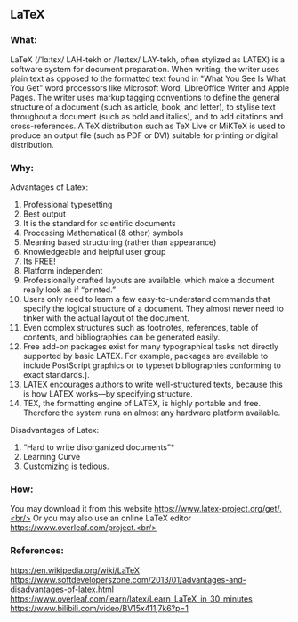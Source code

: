 ## LaTeX

### What:
LaTeX (/ˈlɑːtɛx/ LAH-tekh or /ˈleɪtɛx/ LAY-tekh, often stylized as LATEX) is a software system for document preparation. When writing, the writer uses plain text as opposed to the formatted text found in "What You See Is What You Get" word processors like Microsoft Word, LibreOffice Writer and Apple Pages. The writer uses markup tagging conventions to define the general structure of a document (such as article, book, and letter), to stylise text throughout a document (such as bold and italics), and to add citations and cross-references. A TeX distribution such as TeX Live or MiKTeX is used to produce an output file (such as PDF or DVI) suitable for printing or digital distribution.

### Why:
Advantages of Latex:<br/>
1. Professional typesetting
2. Best output
3. It is the standard for scientific documents
4. Processing Mathematical (& other) symbols
5. Meaning based structuring (rather than appearance)
6. Knowledgeable and helpful user group
7. Its FREE!
8. Platform independent
9. Professionally crafted layouts are available, which make a document really look as if “printed.”
10. Users only need to learn a few easy-to-understand commands that specify the logical structure of a document. They almost never need to tinker with the actual layout of the document.
11. Even complex structures such as footnotes, references, table of contents, and bibliographies can be generated easily.
12. Free add-on packages exist for many typographical tasks not directly supported by basic LATEX. For example, packages are available to include PostScript graphics or to typeset bibliographies conforming to exact standards.].
13. LATEX encourages authors to write well-structured texts, because this is how LATEX works—by specifying structure.
14. TEX, the formatting engine of LATEX, is highly portable and free. Therefore the system runs on almost any hardware platform available.

Disadvantages of Latex:<br/>
1. “Hard to write disorganized documents”*
2. Learning Curve
3. Customizing is tedious.

### How:
You may download it from this website https://www.latex-project.org/get/.<br/>
Or you may also use an online LaTeX editor https://www.overleaf.com/project.<br/>

### References:<br/>
https://en.wikipedia.org/wiki/LaTeX<br/>
https://www.softdeveloperszone.com/2013/01/advantages-and-disadvantages-of-latex.html<br/>
https://www.overleaf.com/learn/latex/Learn_LaTeX_in_30_minutes<br/>
https://www.bilibili.com/video/BV15x411j7k6?p=1<br/>

